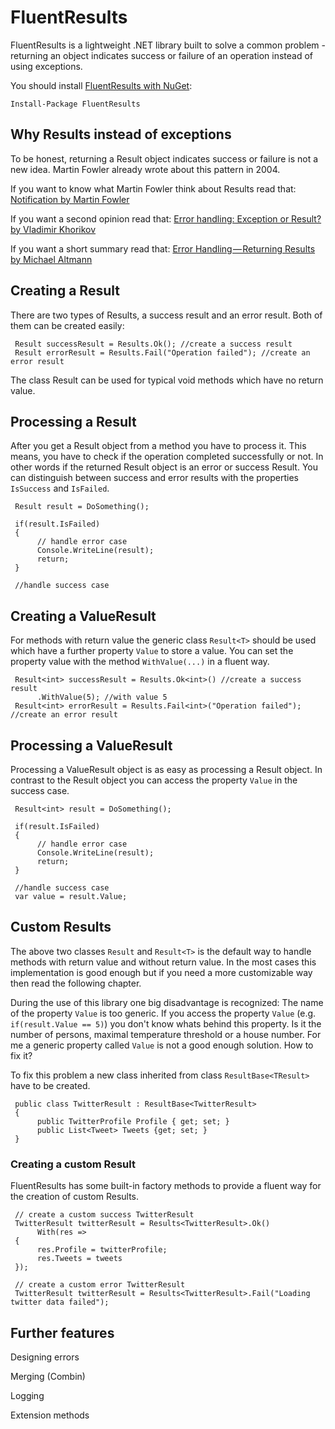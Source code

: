 # FluentResults

FluentResults is a lightweight .NET library built to solve a common problem - returning an object indicates success or failure of an operation instead of using exceptions. 

You should install [FluentResults with NuGet](https://www.nuget.org/packages/FluentResults/):

    Install-Package FluentResults

## Why Results instead of exceptions

To be honest, returning a Result object indicates success or failure is not a new idea. Martin Fowler already wrote about this pattern  in 2004.

If you want to know what Martin Fowler think about Results read that: [Notification by Martin Fowler](https://martinfowler.com/eaaDev/Notification.html)

If you want a second opinion read that: [Error handling: Exception or Result? by Vladimir Khorikov](http://enterprisecraftsmanship.com/2017/03/13/error-handling-exception-or-result/)

If you want a short summary read that: [Error Handling — Returning Results by Michael Altmann](https://medium.com/@michael_altmann/error-handling-returning-results-2b88b5ea11e9)

## Creating a Result
There are two types of Results, a success result and an error result. Both of them can be created easily:

     Result successResult = Results.Ok(); //create a success result
     Result errorResult = Results.Fail("Operation failed"); //create an error result

The class Result can be used for typical void methods which have no return value.

## Processing a Result
After you get a Result object from a method you have to process it. This means, you have to check if the operation completed successfully or not. In other words if the returned Result object is an error or success Result. You can distinguish between success and error results with the properties `IsSuccess` and `IsFailed`.

     Result result = DoSomething();

     if(result.IsFailed)
     {
          // handle error case
          Console.WriteLine(result);
          return;
     }

     //handle success case

## Creating a ValueResult
For methods with return value the generic class `Result<T>` should be used which have a further property `Value` to store a value. You can set the property value with the method `WithValue(...)` in a fluent way.

     Result<int> successResult = Results.Ok<int>() //create a success result
          .WithValue(5); //with value 5
     Result<int> errorResult = Results.Fail<int>("Operation failed"); //create an error result

## Processing a ValueResult
Processing a ValueResult object is as easy as processing a Result object. In contrast to the Result object you can access the property `Value` in the success case.

     Result<int> result = DoSomething();

     if(result.IsFailed)
     {
          // handle error case
          Console.WriteLine(result);
          return;
     }

     //handle success case
     var value = result.Value;

## Custom Results
The above two classes `Result` and `Result<T>` is the default way to handle methods with return value and without return value. In the most cases this implementation is good enough but if you need a more customizable way then read the following chapter.

During the use of this library one big disadvantage is recognized: The name of the property `Value` is too generic. If you access the property `Value` (e.g. `if(result.Value == 5)`) you don't know whats behind this property. Is it the number of persons, maximal temperature threshold or a house number. For me a generic property called `Value` is not a good enough solution. How to fix it?

To fix this problem a new class inherited from class `ResultBase<TResult>` have to be created.

     public class TwitterResult : ResultBase<TwitterResult>
     {
          public TwitterProfile Profile { get; set; }
          public List<Tweet> Tweets {get; set; }
     }

### Creating a custom Result
FluentResults has some built-in factory methods to provide a fluent way for the creation of custom Results.

     // create a custom success TwitterResult
     TwitterResult twitterResult = Results<TwitterResult>.Ok()
          With(res =>
     {
          res.Profile = twitterProfile;
          res.Tweets = tweets
     });

     // create a custom error TwitterResult
     TwitterResult twitterResult = Results<TwitterResult>.Fail("Loading twitter data failed");

## Further features
Designing errors

Merging (Combin)

Logging

Extension methods
